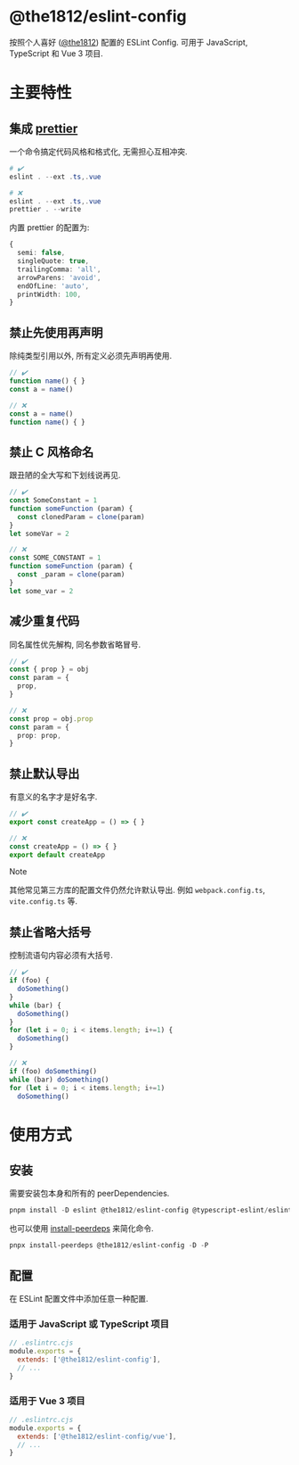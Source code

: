 # @the1812/eslint-config

按照个人喜好 ([@the1812](https://github.com/the1812/)) 配置的 ESLint Config. 可用于 JavaScript, TypeScript 和 Vue 3 项目.

# 主要特性
## 集成 [prettier](https://prettier.io/)
一个命令搞定代码风格和格式化, 无需担心互相冲突.

```powershell
# ✔️
eslint . --ext .ts,.vue

# ❌
eslint . --ext .ts,.vue
prettier . --write
```

内置 prettier 的配置为:
```ts
{
  semi: false,
  singleQuote: true,
  trailingComma: 'all',
  arrowParens: 'avoid',
  endOfLine: 'auto',
  printWidth: 100,
}
```

## 禁止先使用再声明
除纯类型引用以外, 所有定义必须先声明再使用.

```ts
// ✔️
function name() { }
const a = name()

// ❌
const a = name()
function name() { }
```

## 禁止 C 风格命名
跟丑陋的全大写和下划线说再见.

```ts
// ✔️
const SomeConstant = 1
function someFunction (param) {
  const clonedParam = clone(param)
}
let someVar = 2

// ❌
const SOME_CONSTANT = 1
function someFunction (param) {
  const _param = clone(param)
}
let some_var = 2
```

## 减少重复代码
同名属性优先解构, 同名参数省略冒号.

```ts
// ✔️
const { prop } = obj
const param = {
  prop,
}

// ❌
const prop = obj.prop
const param = {
  prop: prop,
}
```

## 禁止默认导出
有意义的名字才是好名字.

```ts
// ✔️
export const createApp = () => { }

// ❌
const createApp = () => { }
export default createApp
```

> [!NOTE]
> 其他常见第三方库的配置文件仍然允许默认导出. 例如 `webpack.config.ts`, `vite.config.ts` 等.

## 禁止省略大括号
控制流语句内容必须有大括号.

```ts
// ✔️
if (foo) {
  doSomething()
}
while (bar) {
  doSomething()
}
for (let i = 0; i < items.length; i+=1) {
  doSomething()
}

// ❌
if (foo) doSomething()
while (bar) doSomething()
for (let i = 0; i < items.length; i+=1)
  doSomething()
```

# 使用方式

## 安装

需要安装包本身和所有的 peerDependencies.
```powershell
pnpm install -D eslint @the1812/eslint-config @typescript-eslint/eslint-plugin @typescript-eslint/parser eslint-config-airbnb-base eslint-config-prettier eslint-plugin-import eslint-plugin-prettier eslint-plugin-vue
```

也可以使用 [install-peerdeps](https://www.npmjs.com/package/install-peerdeps) 来简化命令.
```powershell
pnpx install-peerdeps @the1812/eslint-config -D -P
```

## 配置

在 ESLint 配置文件中添加任意一种配置.

### 适用于 JavaScript 或 TypeScript 项目
```JavaScript
// .eslintrc.cjs
module.exports = {
  extends: ['@the1812/eslint-config'],
  // ...
}
```

### 适用于 Vue 3 项目
```JavaScript
// .eslintrc.cjs
module.exports = {
  extends: ['@the1812/eslint-config/vue'],
  // ...
}
```
